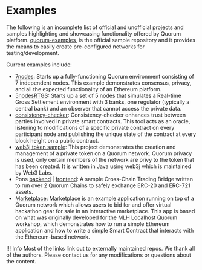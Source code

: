 # Examples

The following is an incomplete list of official and unofficial projects and samples highlighting and showcasing functionality offered by Quorum platform. [quorum-examples](https://github.com/jpmorganchase/quorum-examples.git), is the official sample repository and it provides the means to easily create pre-configured networks for testing/development.

Current examples include:

* [7nodes](https://github.com/jpmorganchase/quorum-examples/tree/master/examples/7nodes): Starts up a fully-functioning Quorum environment consisting of 7 independent nodes. This example demonstrates consensus, privacy, and all the expected functionality of an Ethereum platform.
* [5nodesRTGS](https://github.com/bacen/quorum-examples/tree/master/examples/5nodesRTGS): Starts up a set of 5 nodes that simulates a Real-time Gross Settlement environment with 3 banks, one regulator (typically a central bank) and an observer that cannot access the private data.
* [consistency-checker](https://github.com/miguelmartinezinf/consistency-checker): Consistency-checker enhances trust between parties involved in private smart contracts. This tool acts as an oracle, listening to modifications of a specific private contract on every participant node and publishing the unique state of the contract at every block height on a public contract.
* [web3j token sample](https://github.com/blk-io/quorum-sample): This project demonstrates the creation and management of a private token on a Quorum network. Quorum privacy is used, only certain members of the network are privy to the token that has been created. It is written in Java using web3j which is maintained by Web3 Labs.
* Pons [backend](https://github.com/M-Bowe/pons) | [frontend](https://github.com/M-Bowe/pons-frontend): A sample Cross-Chain Trading Bridge written to run over 2 Quorum Chains to safely exchange ERC-20 and ERC-721 assets.
* [Marketplace](https://github.com/lyotam/techmarketplace): Marketplace is an example application running on top of a Quorum network which allows users to bid for and offer virtual hackathon gear for sale in an interactive marketplace. This app is based on what was originally developed for the MLH Localhost Quorum workshop, which demonstrates how to run a simple Ethereum application and how to write a simple Smart Contract that interacts with the Ethereum-based network.


!!! Info
    Most of the links link out to externally maintained repos. We thank all of the authors. Please contact us for any modifications or questions about the content.
